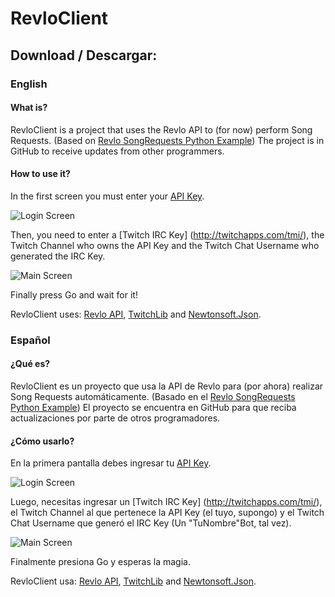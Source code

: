 # RevloClient

## Download / Descargar: 

### English
#### What is?
RevloClient is a project that uses the Revlo API to (for now) perform Song Requests. (Based on [Revlo SongRequests Python Example](https://github.com/teamrevlo/revlo-python-client/tree/master/examples/songrequests))
The project is in GitHub to receive updates from other programmers.

#### How to use it?
In the first screen you must enter your [API Key](https://www.revlo.co/settings/api).

![Login Screen](http://i.imgur.com/MmyxHGj.png)

Then, you need to enter a [Twitch IRC Key] (http://twitchapps.com/tmi/), the Twitch Channel who owns the API Key and the Twitch Chat Username who generated the IRC Key. 

![Main Screen](http://i.imgur.com/BuHZI6g.png)

Finally press Go and wait for it!

RevloClient uses: [Revlo API](https://github.com/teamrevlo/RevloAPI), [TwitchLib](https://github.com/swiftyspiffy/TwitchLib) and [Newtonsoft.Json](http://www.newtonsoft.com/json).

### Español
#### ¿Qué es?
RevloClient es un proyecto que usa la API de Revlo para (por ahora) realizar Song Requests automáticamente. (Basado en el [Revlo SongRequests Python Example](https://github.com/teamrevlo/revlo-python-client/tree/master/examples/songrequests))
El proyecto se encuentra en GitHub para que reciba actualizaciones por parte de otros programadores.

#### ¿Cómo usarlo?
En la primera pantalla debes ingresar tu [API Key](https://www.revlo.co/settings/api).

![Login Screen](http://i.imgur.com/MmyxHGj.png)

Luego, necesitas ingresar un [Twitch IRC Key] (http://twitchapps.com/tmi/), el Twitch Channel al que pertenece la API Key (el tuyo, supongo) y el  Twitch Chat Username que generó el IRC Key (Un "TuNombre"Bot, tal vez). 

![Main Screen](http://i.imgur.com/BuHZI6g.png)

Finalmente presiona Go y esperas la magia.

RevloClient usa: [Revlo API](https://github.com/teamrevlo/RevloAPI), [TwitchLib](https://github.com/swiftyspiffy/TwitchLib) and [Newtonsoft.Json](http://www.newtonsoft.com/json).

